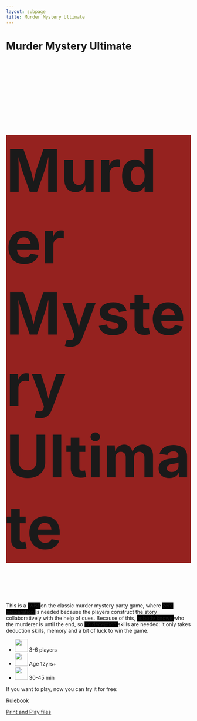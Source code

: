 ```yaml
---
layout: subpage
title: Murder Mystery Ultimate
---
```


# Murder Mystery Ultimate

 <h1 style="font-size:4vmax;background-color:#95221f">Murder Mystery Ultimate</h1>

This is a <span style="background-color:#000000"> twist </span> on the classic murder mystery party game, where <span style="background-color:#000000">  zero preparation </span> is needed because the players construct the story collaboratively with the help of cues. Because of this, <span style="background-color:#000000">  nobody knows </span> who the murderer is until the end, so <span style="background-color:#000000">  no deception </span> skills are needed: it only takes deduction skills, memory and a bit of luck to win the game.


- <img height="35" src="/Users/agostontorok/PycharmProjects/agostontorok.github.io/public/img/image2.png" width="35"/> 3-6 players
- <img height="35" src="/Users/agostontorok/PycharmProjects/agostontorok.github.io/public/img/image3.png" width="35"/> Age 12yrs+
- <img height="35" src="/Users/agostontorok/PycharmProjects/agostontorok.github.io/public/img/image1.png" width="35"/> 30-45 min 

If you want to play, now you can try it for free:

[Rulebook](https://docs.google.com/document/d/1pI0rQaAWCFLeeZpal_w3okZ1vFCh-jh6nwOfnQqEJMU/pub)

[Print and Play files](https://docs.google.com/presentation/d/1W41-UNxPOxvtFGgiGPyleRrsCkT4fClBtq8qzNLHENc/edit?usp=sharing)